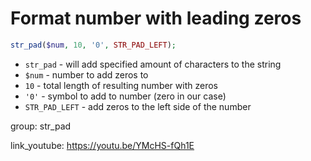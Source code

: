 # Format number with leading zeros

```php
str_pad($num, 10, '0', STR_PAD_LEFT);
```

- `str_pad` - will add specified amount of characters to the string
- `$num` - number to add zeros to
- `10` - total length of resulting number with zeros
- `'0'` - symbol to add to number (zero in our case)
- `STR_PAD_LEFT` - add zeros to the left side of the number

group: str_pad


link_youtube: https://youtu.be/YMcHS-fQh1E
